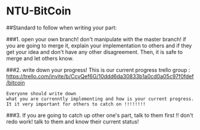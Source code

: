# NTU-BitCoin


##Standard to follow when writing your part:


###1.  open your own branch! 
	don't manipulate with the master branch!
	if you are going to merge it, explain your implementation to others
	and if they get your idea and don't have any other disagreement. 
	Then, it is safe to merge and let others know.


###2.  write down your progress!
	This is our current progress trello group :
	https://trello.com/invite/b/CcvQef6G/10ddd6da30833b1a0cd0a05c97f0fdef/bitcoin

	Everyone should write down 
	what you are currenntly implementing and how is your current progress.
	It it very important for others to catch on !!!!!!!!


###3.  If you are going to catch up other one's part, talk to them first !!
	don't redo work! talk to them and know their current status!
